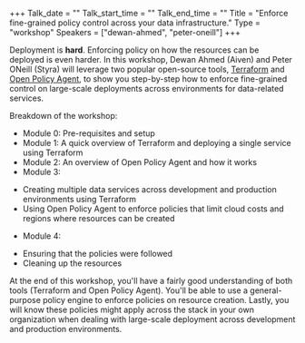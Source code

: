 +++
Talk_date = ""
Talk_start_time = ""
Talk_end_time = ""
Title = "Enforce fine-grained policy control across your data infrastructure."
Type = "workshop"
Speakers = ["dewan-ahmed", "peter-oneill"]
+++

Deployment is **hard**. Enforcing policy on how the resources can be deployed is even harder. In this workshop, Dewan Ahmed (Aiven) and Peter ONeill (Styra) will leverage two popular open-source tools, [Terraform](https://terraform.io/) and [Open Policy Agent](https://www.openpolicyagent.org/), to show you step-by-step how to enforce fine-grained control on large-scale deployments across environments for data-related services.

Breakdown of the workshop:

* Module 0: Pre-requisites and setup
* Module 1: A quick overview of Terraform and deploying a single service using Terraform
* Module 2: An overview of Open Policy Agent and how it works
* Module 3:
- Creating multiple data services across development and production environments using Terraform
- Using Open Policy Agent to enforce policies that limit cloud costs and regions where resources can be created
* Module 4:
- Ensuring that the policies were followed
- Cleaning up the resources

At the end of this workshop, you'll have a fairly good understanding of both tools (Terraform and Open Policy Agent). You'll be able to use a general-purpose policy engine to enforce policies on resource creation. Lastly, you will know these policies might apply across the stack in your own organization when dealing with large-scale deployment across development and production environments.